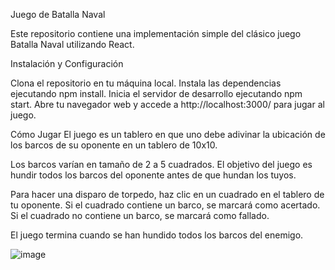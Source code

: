 Juego de Batalla Naval

Este repositorio contiene una implementación simple del clásico juego Batalla Naval utilizando React.

Instalación y Configuración

Clona el repositorio en tu máquina local.
Instala las dependencias ejecutando npm install.
Inicia el servidor de desarrollo ejecutando npm start.
Abre tu navegador web y accede a http://localhost:3000/ para jugar al juego.

Cómo Jugar
El juego es un tablero en que uno debe adivinar la ubicación de los barcos de su oponente en un tablero de 10x10.

Los barcos varían en tamaño de 2 a 5 cuadrados. El objetivo del juego es hundir todos los barcos del oponente antes de que hundan los tuyos.

Para hacer una disparo de torpedo, haz clic en un cuadrado en el tablero de tu oponente. Si el cuadrado contiene un barco, se marcará como acertado. Si el cuadrado no contiene un barco, se marcará como fallado.

El juego termina cuando se han hundido todos los barcos del enemigo.

![image](https://user-images.githubusercontent.com/109429160/236652930-0c575808-ccaa-41b6-95da-0e4f5cba26a1.png)
